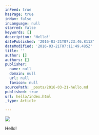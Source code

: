```yaml
---
inFeed: true
hasPage: true
inNav: false
inLanguage: null
starred: false
keywords: []
description: 'Hello!'
datePublished: '2016-03-21T07:23:46.811Z'
dateModified: '2016-03-21T07:11:49.485Z'
title: ''
author: []
authors: []
publisher:
  name: null
  domain: null
  url: null
  favicon: null
sourcePath: _posts/2016-03-21-hello.md
published: true
url: hello/index.html
_type: Article

---
```

![](https://the-grid-user-content.s3-us-west-2.amazonaws.com/4a5d0706-0000-40be-ad07-0a17253a7cba.jpg)

Hello!